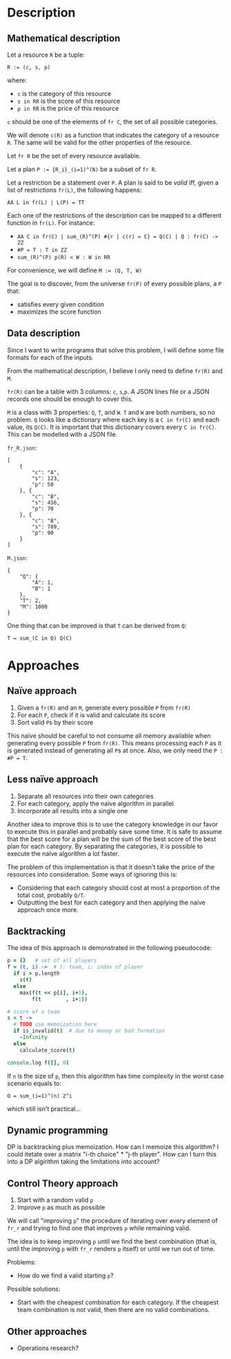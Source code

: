 # Description

## Mathematical description

Let a resource `R` be a tuple:

```
R := (c, s, p)
```

where:

- `c` is the category of this resource
- `s in RR` is the score of this resource
- `p in RR` is the price of this resource

`c` should be one of the elements of `fr C`, the set of all possible categories.

We will denote `c(R)` as a function that indicates the category of a resource `R`. The same will be valid for the other properties of the resource.

Let `fr R` be the set of every resource available.

Let a plan `P := {R_i}_(i=1)^(N)` be a subset of `fr R`.

Let a restriction be a statement over `P`. A plan is said to be _valid_ iff, given a list of restrictions `fr(L)`, the following happens:

```
AA L in fr(L) | L(P) = TT
```

Each one of the restrictions of the description can be mapped to a different function in `fr(L)`. For instance:

- `AA C in fr(C) | sum_(R)^(P) #{r | c(r) = C} = Q(C) | Q : fr(C) -> ZZ`
- `#P = T : T in ZZ`
- `sum_(R)^(P) p(R) < W : W in RR`

For convenience, we will define `M := (Q, T, W)`

The goal is to discover, from the universe `fr(P)` of every possible plans, a `P` that:

- satisfies every given condition
- maximizes the score function


## Data description

Since I want to write programs that solve this problem, I will define some file formats for each of the inputs.

From the mathematical description, I believe I only need to define `fr(R)` and `M`.

`fr(R)` can be a table with 3 columns: `c`, `s`,`p`. A JSON lines file or a JSON records one should be enough to cover this.

`M` is a class with 3 properties: `Q`, `T`, and `W`. `T` and `W` are both numbers, so no problem. `Q` looks like a dictionary where each key is a `C in fr(C)` and each value, its `Q(C)`. It is important that this dictionary covers every `C in fr(C)`. This can be modelled with a JSON file.

`fr_R.json`:

```
[
    {
        "c": "A",
        "s": 123,
        "p": 50
    }, {
        "c": "B",
        "s": 456,
        "p": 70
    }, {
        "c": "B",
        "s": 789,
        "p": 90
    }
]
```

`M.json`:

```
{
    "Q": {
        "A": 1,
        "B": 1
    },
    "T": 2,
    "M": 1000
}
```

One thing that can be improved is that `T` can be derived from `Q`:

```
T = sum_(C in Q) Q(C)
```


# Approaches

## Naïve approach

1. Given a `fr(R)` and an `M`, generate every possible `P` from `fr(R)`
1. For each `P`, check if it is valid and calculate its score
1. Sort valid `P`s by their score

This naïve should be careful to not consume all memory available when generating every possible `P` from `fr(R)`. This means processing each `P` as it is generated instead of generating all `P`s at once. Also, we only need the `P : #P = T`.


## Less naïve approach

1. Separate all resources into their own categories
1. For each category, apply the naïve algorithm in parallel
1. Incorporate all results into a single one

Another idea to improve this is to use the category knowledge in our favor to execute this in parallel and probably save some time. It is safe to assume that the best score for a plan will be the sum of the best score of the best plan for each category. By separating the categories, it is possible to execute the naïve algorithm a lot faster.

The problem of this implementation is that it doesn't take the price of the resources into consideration. Some ways of ignoring this is:

- Considering that each category should cost at most a proportion of the total cost, probably `Q/T`.
- Outputting the best for each category and then applying the naíve approach once more.


## Backtracking

The idea of this approach is demonstrated in the following pseudocode:

``` coffee
p = {}   # set of all players
f = (t, i) ->  # t: team, i: index of player
  if i > p.length
    s(t)
  else
    max(f(t << p[i], i+1),
        f(t        , i+1))

# score of a team
s = t ->
  # TODO use memoization here
  if is_invalid(t)  # due to money or bad formation
    -Infinity
  else
    calculate_score(t)

console.log f([], 0)
```

If `n` is the size of `p`, then this algorithm has time complexity in the worst case scenario equals to:

```
O = sum_(i=1)^(n) 2^i
```

which still isn't practical...


## Dynamic programming

DP is backtracking plus memoization. How can I memoize this algorithm? I could itetate over a matrix "i-th choice" * "j-th player". How can I turn this into a DP algirithm taking the limitations into account?


## Control Theory approach

1. Start with a random valid `p`
2. Improve `p` as much as possible

We will call "improving `p`" the procedure of iterating over every element of `fr_r` and trying to find one that improves `p` while remaining valid.

The idea is to keep improving `p` until we find the best combination (that is, until the improving `p` with `fr_r` renders `p` itself) or until we run out of time.

Problems:

- How do we find a valid starting `p`?

Possible solutions:
- Start with the cheapest combination for each category. If the cheapest team combination is not valid, then there are no valid combinations.


## Other approaches

- Operations research?
